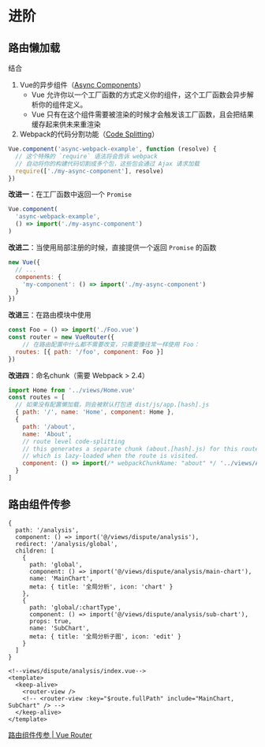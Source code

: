 # 进阶

## 路由懒加载

结合

1. Vue的异步组件（[Async Components](https://cn.vuejs.org/v2/guide/components-dynamic-async.html#%E5%BC%82%E6%AD%A5%E7%BB%84%E4%BB%B6)）
   - Vue 允许你以一个工厂函数的方式定义你的组件，这个工厂函数会异步解析你的组件定义。
   - Vue 只有在这个组件需要被渲染的时候才会触发该工厂函数，且会把结果缓存起来供未来重渲染
2. Webpack的代码分割功能（[Code Splitting](https://webpack.docschina.org/guides/code-splitting/#root)）

```js
Vue.component('async-webpack-example', function (resolve) {
  // 这个特殊的 `require` 语法将会告诉 webpack
  // 自动将你的构建代码切割成多个包，这些包会通过 Ajax 请求加载
  require(['./my-async-component'], resolve)
})
```

**改进一**：在工厂函数中返回一个 `Promise`

```js
Vue.component(
  'async-webpack-example',
  () => import('./my-async-component')
)
```

**改进二**：当使用局部注册的时候，直接提供一个返回 `Promise` 的函数

```js
new Vue({
  // ...
  components: {
    'my-component': () => import('./my-async-component')
  }
})
```

**改进三**：在路由模块中使用

```js
const Foo = () => import('./Foo.vue')
const router = new VueRouter({
	// 在路由配置中什么都不需要改变，只需要像往常一样使用 Foo：
  routes: [{ path: '/foo', component: Foo }]
})
```

**改进四**：命名chunk（需要 Webpack > 2.4）

```js
import Home from '../views/Home.vue'
const routes = [
  // 如果没有配置懒加载，则会被默认打包进 dist/js/app.[hash].js
  { path: '/', name: 'Home', component: Home },
  {
    path: '/about',
    name: 'About',
    // route level code-splitting
    // this generates a separate chunk (about.[hash].js) for this route
    // which is lazy-loaded when the route is visited.
    component: () => import(/* webpackChunkName: "about" */ '../views/About.vue')
  }
]
```



## 路由组件传参

```js{15}
{
  path: '/analysis',
  component: () => import('@/views/dispute/analysis'),
  redirect: '/analysis/global',
  children: [
    {
      path: 'global',
      component: () => import('@/views/dispute/analysis/main-chart'),
      name: 'MainChart',
      meta: { title: '全局分析', icon: 'chart' }
    },
    {
      path: 'global/:chartType',
      component: () => import('@/views/dispute/analysis/sub-chart'),
      props: true,
      name: 'SubChart',
      meta: { title: '全局分析子图', icon: 'edit' }
    }
  ]
}
```

```vue
<!--views/dispute/analysis/index.vue-->
<template>
  <keep-alive>
    <router-view />
    <!-- <router-view :key="$route.fullPath" include="MainChart, SubChart" /> -->
  </keep-alive>
</template>
```

[路由组件传参 | Vue Router](https://router.vuejs.org/zh/guide/essentials/passing-props.html)